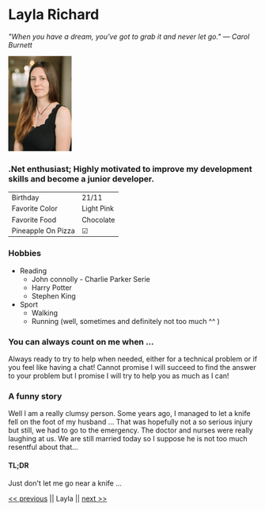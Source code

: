 # Layla Richard

*"When you have a dream, you've got to grab it and never let go."*
*— Carol Burnett*

<!-- ![Image](lri3_inside.jpg) This way the photo is way too big for th epage -->

<img src="lri3_inside.jpg" width="128"/>

### .Net enthusiast; Highly motivated to improve my development skills and become a junior developer.

|                    |       |   
|--------------------|------------|
| Birthday           | 21/11      |   
| Favorite Color     | Light Pink |  
| Favorite Food      | Chocolate  |  
| Pineapple On Pizza | &#9745;    |   

### Hobbies

* Reading
    - John connolly - Charlie Parker Serie
    - Harry Potter
    - Stephen King
* Sport
    - Walking
    - Running (well, sometimes and definitely not too much ^^ )

### You can always count on me when ...

Always ready to try to help when needed, either for a technical problem or if you feel like having a chat! Cannot promise I will succeed to find the answer to your problem but I promise I will try to help you as much as I can!

### A funny story

Well I am a really clumsy person. Some years ago, I managed to let a knife fell on the foot of my husband ... That was hopefully not a so serious injury but still, we had to go to the emergency. The doctor and nurses were really laughing at us.
We are still married today so I suppose he is not too much resentful about that...

#### TL;DR
Just don't let me go near a knife ...

[<< previous](https://github.com/robpiot/markdown-challenge) || Layla || [next >>](https://github.com/AlexandreVDW/markdown-challenge)

